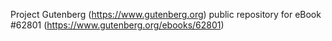 Project Gutenberg (https://www.gutenberg.org) public repository for eBook #62801 (https://www.gutenberg.org/ebooks/62801)

